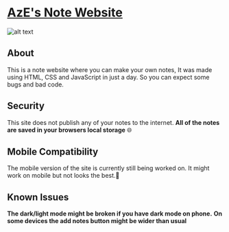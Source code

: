 [AzE's Note Website](https://azenotes.vercel.app)
======


![alt text](https://i.ibb.co/hKN9NGs/notes.png)

About
------
This is a note website where you can make your own notes, It was made using HTML, CSS and JavaScript in just a day. So you can expect some bugs and bad code.




Security
------
This site does not publish any of your notes to the internet. **All of the notes are saved in your browsers local storage** 🌐


Mobile Compatibility 
------
The mobile version of the site is currently still being worked on. It might work on mobile but not looks the best.📱


Known Issues
------

**The dark/light mode might be broken if you have dark mode on phone.** 
**On some devices the add notes button might be wider than usual**

